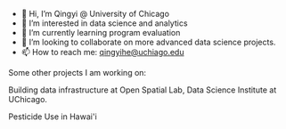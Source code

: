 - 👋 Hi, I’m Qingyi @ University of Chicago
- 👀 I’m interested in data science and analytics
- 🌱 I’m currently learning program evaluation
- 💞️ I’m looking to collaborate on more advanced data science projects. 
- 📫 How to reach me: qingyihe@uchiago.edu

Some other projects I am working on: 

Building data infrastructure at Open Spatial Lab, Data Science Institute at UChicago. 

Pesticide Use in Hawai'i



<!---
cindyheqy/cindyheqy is a ✨ special ✨ repository because its `README.md` (this file) appears on your GitHub profile.
You can click the Preview link to take a look at your changes.
--->
